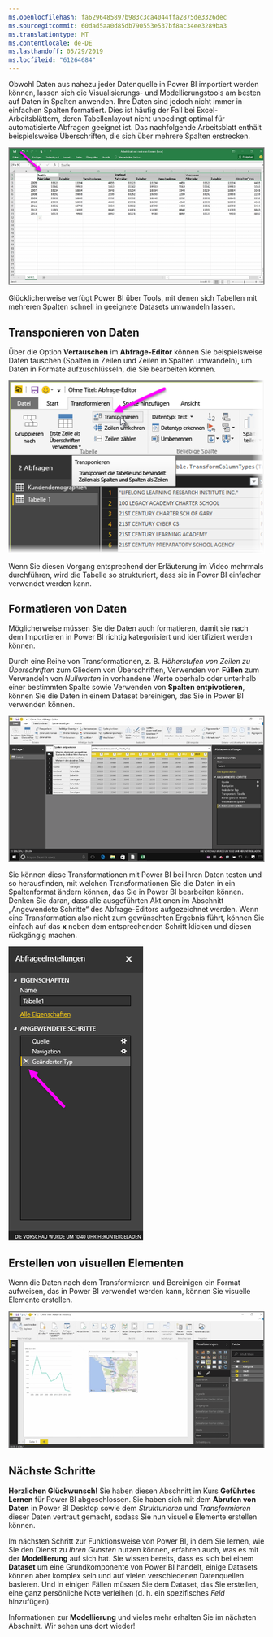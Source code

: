 ```yaml
---
ms.openlocfilehash: fa6296485897b983c3ca4044ffa2875de3326dec
ms.sourcegitcommit: 60dad5aa0d85db790553e537bf8ac34ee3289ba3
ms.translationtype: MT
ms.contentlocale: de-DE
ms.lasthandoff: 05/29/2019
ms.locfileid: "61264684"
---
```

Obwohl Daten aus nahezu jeder Datenquelle in Power BI importiert werden können, lassen sich die Visualisierungs- und Modellierungstools am besten auf Daten in Spalten anwenden. Ihre Daten sind jedoch nicht immer in einfachen Spalten formatiert. Dies ist häufig der Fall bei Excel-Arbeitsblättern, deren Tabellenlayout nicht unbedingt optimal für automatisierte Abfragen geeignet ist. Das nachfolgende Arbeitsblatt enthält beispielsweise Überschriften, die sich über mehrere Spalten erstrecken.

![](media/1-5-cleaning-irregular-data/1-5_1.png)

Glücklicherweise verfügt Power BI über Tools, mit denen sich Tabellen mit mehreren Spalten schnell in geeignete Datasets umwandeln lassen.

## <a name="transpose-data"></a>Transponieren von Daten
Über die Option **Vertauschen** im **Abfrage-Editor** können Sie beispielsweise Daten tauschen (Spalten in Zeilen und Zeilen in Spalten umwandeln), um Daten in Formate aufzuschlüsseln, die Sie bearbeiten können.

![](media/1-5-cleaning-irregular-data/1-5_2.png)

Wenn Sie diesen Vorgang entsprechend der Erläuterung im Video mehrmals durchführen, wird die Tabelle so strukturiert, dass sie in Power BI einfacher verwendet werden kann.

## <a name="format-data"></a>Formatieren von Daten
Möglicherweise müssen Sie die Daten auch formatieren, damit sie nach dem Importieren in Power BI richtig kategorisiert und identifiziert werden können.

Durch eine Reihe von Transformationen, z. B. *Höherstufen von Zeilen zu Überschriften* zum Gliedern von Überschriften, Verwenden von **Füllen** zum Verwandeln von *Nullwerten* in vorhandene Werte oberhalb oder unterhalb einer bestimmten Spalte sowie Verwenden von **Spalten entpivotieren**, können Sie die Daten in einem Dataset bereinigen, das Sie in Power BI verwenden können.

![](media/1-5-cleaning-irregular-data/1-5_3.png)

Sie können diese Transformationen mit Power BI bei Ihren Daten testen und so herausfinden, mit welchen Transformationen Sie die Daten in ein Spaltenformat ändern können, das Sie in Power BI bearbeiten können. Denken Sie daran, dass alle ausgeführten Aktionen im Abschnitt „Angewendete Schritte“ des Abfrage-Editors aufgezeichnet werden. Wenn eine Transformation also nicht zum gewünschten Ergebnis führt, können Sie einfach auf das **x** neben dem entsprechenden Schritt klicken und diesen rückgängig machen.

![](media/1-5-cleaning-irregular-data/1-5_5.png)

## <a name="create-visuals"></a>Erstellen von visuellen Elementen
Wenn die Daten nach dem Transformieren und Bereinigen ein Format aufweisen, das in Power BI verwendet werden kann, können Sie visuelle Elemente erstellen.

![](media/1-5-cleaning-irregular-data/1-5_4.png)

## <a name="next-steps"></a>Nächste Schritte
**Herzlichen Glückwunsch!** Sie haben diesen Abschnitt im Kurs **Geführtes Lernen** für Power BI abgeschlossen. Sie haben sich mit dem **Abrufen von Daten** in Power BI Desktop sowie dem *Strukturieren* und *Transformieren* dieser Daten vertraut gemacht, sodass Sie nun visuelle Elemente erstellen können.

Im nächsten Schritt zur Funktionsweise von Power BI, in dem Sie lernen, wie Sie den Dienst zu *Ihren Gunsten* nutzen können, erfahren auch, was es mit der **Modellierung** auf sich hat. Sie wissen bereits, dass es sich bei einem **Dataset** um eine Grundkomponente von Power BI handelt, einige Datasets können aber komplex sein und auf vielen verschiedenen Datenquellen basieren. Und in einigen Fällen müssen Sie dem Dataset, das Sie erstellen, eine ganz persönliche Note verleihen (d. h. ein spezifisches *Feld* hinzufügen).

Informationen zur **Modellierung** und vieles mehr erhalten Sie im nächsten Abschnitt. Wir sehen uns dort wieder!

